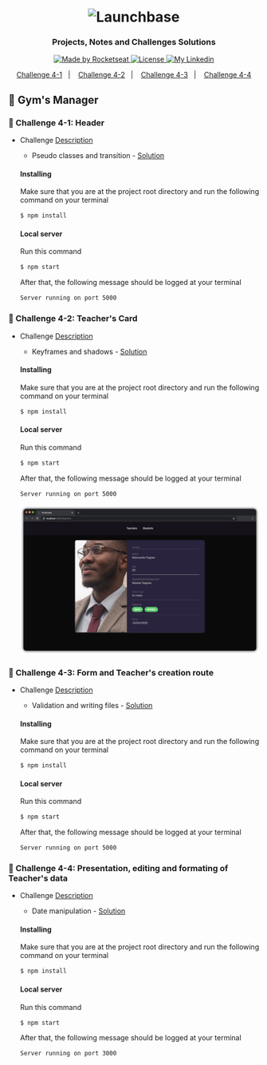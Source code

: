 <h1 align="center">
    <img alt="Launchbase" src="https://storage.googleapis.com/golden-wind/bootcamp-launchbase/logo.png" width="400px" />
</h1>

<h3 align="center">
  Projects, Notes and Challenges Solutions
</h3>

<p align="center">
  <a href="https://rocketseat.com.br">
    <img alt="Made by Rocketseat" src="https://img.shields.io/badge/made%20by-Rocketseat-%23F8952D">
  </a>

  <a href="/LICENSE" >
    <img alt="License" src="https://img.shields.io/badge/license-MIT-%23F8952D">
  </a>

  <a href="https://www.https://www.linkedin.com/in/italoteix/" >
    <img alt="My Linkedin" src="https://img.shields.io/badge/-italoteix-%230077B5?style=social&logo=linkedin">
  </a>
</p>

<p align="center">
  <a href="#rocket-challenge-4-1-header">Challenge 4-1</a>&nbsp;&nbsp;&nbsp;|&nbsp;&nbsp;&nbsp;
  <a href="#rocket-challenge-4-2-teacher's-card">Challenge 4-2</a>&nbsp;&nbsp;&nbsp;|&nbsp;&nbsp;&nbsp;
  <a href="#rocket-challenge-4-3-form-and-teacher's-creation-route">Challenge 4-3</a>&nbsp;&nbsp;&nbsp;|&nbsp;&nbsp;&nbsp;
  <a href="#rocket-challenge-4-4-presentation,-editing-and-formating-of-teacher's-data">Challenge 4-4</a>
</p>

## :runner: Gym's Manager

### :rocket: Challenge 4-1: Header

- Challenge [Description](https://github.com/Rocketseat/bootcamp-launchbase-desafios-04/blob/master/desafios/04-1-header.md)
  - Pseudo classes and transition - [Solution](/week02/04-gym-manager/challenge04-1/)

  #### Installing

  Make sure that you are at the project root directory and run the following command on your terminal

  ```bash
  $ npm install
  ```

  #### Local server

  Run this command

  ```bash
  $ npm start
  ```

  After that, the following message should be logged at your terminal

  ```bash
  Server running on port 5000
  ```

### :rocket: Challenge 4-2: Teacher's Card

- Challenge [Description](https://github.com/Rocketseat/bootcamp-launchbase-desafios-04/blob/master/desafios/04-2-card-teacher.md)
  - Keyframes and shadows - [Solution](/week02/04-gym-manager/challenge04-2/)

  #### Installing

  Make sure that you are at the project root directory and run the following command on your terminal

  ```bash
  $ npm install
  ```

  #### Local server

  Run this command

  ```bash
  $ npm start
  ```

  After that, the following message should be logged at your terminal

  ```bash
  Server running on port 5000
  ```

  <p align="center">
    <img alt="challenge4-2" src="/week02/demos/challenge4-2.png" width="600px" />
  </p>

### :rocket: Challenge 4-3: Form and Teacher's creation route

- Challenge [Description](https://github.com/Rocketseat/bootcamp-launchbase-desafios-04/blob/master/desafios/04-3-form-and-routes-teacher.md)
  - Validation and writing files - [Solution](/week02/04-gym-manager/challenge04-3/)

  #### Installing

  Make sure that you are at the project root directory and run the following command on your terminal

  ```bash
  $ npm install
  ```

  #### Local server

  Run this command

  ```bash
  $ npm start
  ```

  After that, the following message should be logged at your terminal

  ```bash
  Server running on port 5000
  ```

### :rocket: Challenge 4-4: Presentation, editing and formating of Teacher's data

- Challenge [Description](https://github.com/Rocketseat/bootcamp-launchbase-desafios-04/blob/master/desafios/04-4-show-edit-format-teacher.md)
  - Date manipulation - [Solution](/week02/04-gym-manager/challenge04-4/)

  #### Installing

  Make sure that you are at the project root directory and run the following command on your terminal

  ```bash
  $ npm install
  ```

  #### Local server

  Run this command

  ```bash
  $ npm start
  ```

  After that, the following message should be logged at your terminal

  ```bash
  Server running on port 3000
  ```
